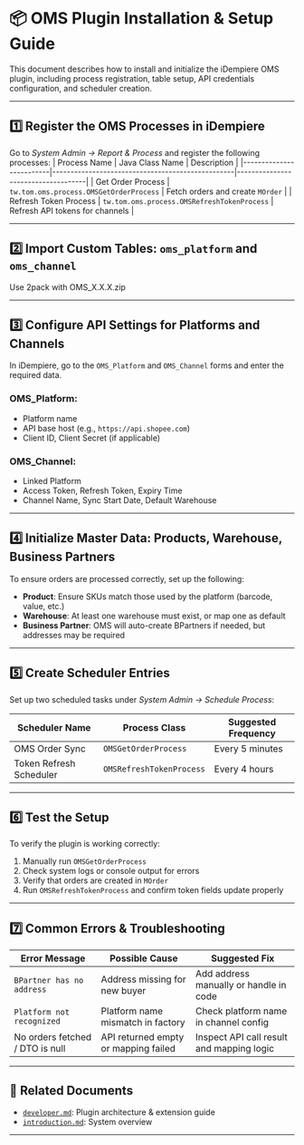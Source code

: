 # 📦 OMS Plugin Installation & Setup Guide

This document describes how to install and initialize the iDempiere OMS plugin, including process registration, table setup, API credentials configuration, and scheduler creation.  

---

## 1️⃣ Register the OMS Processes in iDempiere
Go to *System Admin → Report & Process* and register the following processes:
| Process Name            | Java Class Name                                  | Description                        |
|-------------------------|--------------------------------------------------|------------------------------------|
| Get Order Process       | `tw.tom.oms.process.OMSGetOrderProcess`          | Fetch orders and create `MOrder`  |
| Refresh Token Process   | `tw.tom.oms.process.OMSRefreshTokenProcess`      | Refresh API tokens for channels  |

---

## 2️⃣ Import Custom Tables: `oms_platform` and `oms_channel`
Use 2pack with OMS_X.X.X.zip 

---

## 3️⃣ Configure API Settings for Platforms and Channels

In iDempiere, go to the `OMS_Platform` and `OMS_Channel` forms and enter the required data.

### OMS_Platform:
- Platform name
- API base host (e.g., `https://api.shopee.com`)
- Client ID, Client Secret (if applicable)

### OMS_Channel:
- Linked Platform
- Access Token, Refresh Token, Expiry Time
- Channel Name, Sync Start Date, Default Warehouse

---

## 4️⃣ Initialize Master Data: Products, Warehouse, Business Partners

To ensure orders are processed correctly, set up the following:

- **Product**: Ensure SKUs match those used by the platform (barcode, value, etc.)
- **Warehouse**: At least one warehouse must exist, or map one as default
- **Business Partner**: OMS will auto-create BPartners if needed, but addresses may be required

---

## 5️⃣ Create Scheduler Entries

Set up two scheduled tasks under *System Admin → Schedule Process*:

| Scheduler Name        | Process Class                | Suggested Frequency     |
|------------------------|-------------------------------|--------------------------|
| OMS Order Sync         | `OMSGetOrderProcess`          | Every 5 minutes          |
| Token Refresh Scheduler| `OMSRefreshTokenProcess`      | Every 4 hours            |


---

## 6️⃣ Test the Setup

To verify the plugin is working correctly:

1. Manually run `OMSGetOrderProcess`
2. Check system logs or console output for errors
3. Verify that orders are created in `MOrder`
4. Run `OMSRefreshTokenProcess` and confirm token fields update properly
---

## 7️⃣ Common Errors & Troubleshooting

| Error Message                        | Possible Cause                            | Suggested Fix                                  |
|-------------------------------------|-------------------------------------------|------------------------------------------------|
| `BPartner has no address`           | Address missing for new buyer             | Add address manually or handle in code         |
| `Platform not recognized`           | Platform name mismatch in factory         | Check platform name in channel config          |
| No orders fetched / DTO is null     | API returned empty or mapping failed      | Inspect API call result and mapping logic      |

---

## 📎 Related Documents

- [`developer.md`](./developer.md): Plugin architecture & extension guide  
- [`introduction.md`](./introduction.md): System overview  

---


